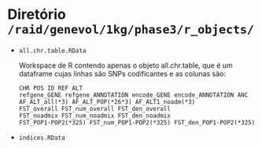 # Diretório `/raid/genevol/1kg/phase3/r_objects/`

- `all.chr.table.RData`
  
  Workspace de R contendo apenas o objeto all.chr.table,
  que é um dataframe cujas linhas são SNPs codificantes
  e as colunas são:

  ```
  CHR POS ID REF ALT
  refgene_GENE refgene_ANNOTATION encode_GENE encode_ANNOTATION ANC
  AF_ALT_all(*3) AF_ALT_POP(*26*3) AF_ALT1_noadm(*3)
  FST_overall FST_num_overall FST_den_overall
  FST_noadmix FST_num_noadmix FST_den_noadmix
  FST_POP1-POP2(*325) FST_num_POP1-POP2(*325) FST_den_POP1-POP2(*325)
  ```

- `indices.RData`
